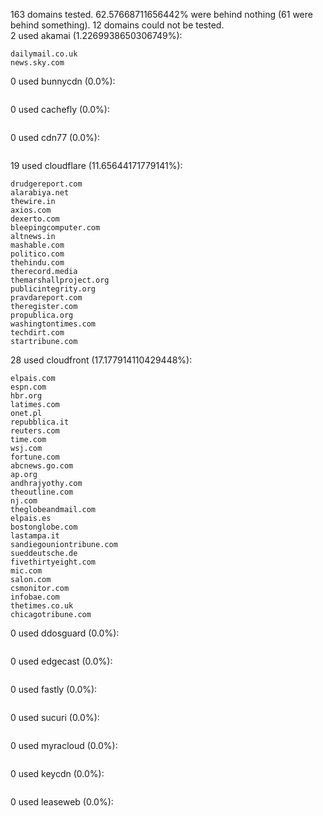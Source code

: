 163 domains tested. 62.57668711656442% were behind nothing (61 were behind something). 12 domains could not be tested.<br>
2 used akamai (1.2269938650306749%):
```
dailymail.co.uk
news.sky.com
```

0 used bunnycdn (0.0%):
```

```

0 used cachefly (0.0%):
```

```

0 used cdn77 (0.0%):
```

```

19 used cloudflare (11.65644171779141%):
```
drudgereport.com
alarabiya.net
thewire.in
axios.com
dexerto.com
bleepingcomputer.com
altnews.in
mashable.com
politico.com
thehindu.com
therecord.media
themarshallproject.org
publicintegrity.org
pravdareport.com
theregister.com
propublica.org
washingtontimes.com
techdirt.com
startribune.com
```

28 used cloudfront (17.177914110429448%):
```
elpais.com
espn.com
hbr.org
latimes.com
onet.pl
repubblica.it
reuters.com
time.com
wsj.com
fortune.com
abcnews.go.com
ap.org
andhrajyothy.com
theoutline.com
nj.com
theglobeandmail.com
elpais.es
bostonglobe.com
lastampa.it
sandiegouniontribune.com
sueddeutsche.de
fivethirtyeight.com
mic.com
salon.com
csmonitor.com
infobae.com
thetimes.co.uk
chicagotribune.com
```

0 used ddosguard (0.0%):
```

```

0 used edgecast (0.0%):
```

```

0 used fastly (0.0%):
```

```

0 used sucuri (0.0%):
```

```

0 used myracloud (0.0%):
```

```

0 used keycdn (0.0%):
```

```

0 used leaseweb (0.0%):
```

```

